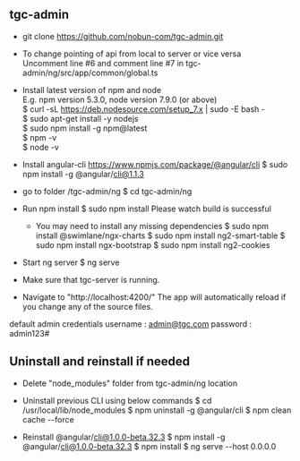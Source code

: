 ## tgc-admin

* git clone https://github.com/nobun-com/tgc-admin.git

* To change pointing of api from local to server or vice versa  
Uncomment line #6 and comment line #7 in tgc-admin/ng/src/app/common/global.ts

* Install latest version of npm and node  
E.g. npm version 5.3.0, node version 7.9.0 (or above)  
$ curl -sL https://deb.nodesource.com/setup_7.x | sudo -E bash -  
$ sudo apt-get install -y nodejs  
$ sudo npm install -g npm@latest  
$ npm -v  
$ node -v  

* Install angular-cli
https://www.npmjs.com/package/@angular/cli
$ sudo npm install -g @angular/cli@1.1.3

* go to folder /tgc-admin/ng
$ cd tgc-admin/ng

* Run npm install
$ sudo npm install
Please watch build is successful

    * You may need to install any missing dependencies
    $ sudo npm install @swimlane/ngx-charts
    $ sudo npm install ng2-smart-table
    $ sudo npm install ngx-bootstrap
    $ sudo npm install ng2-cookies

* Start ng server
$ ng serve

* Make sure that tgc-server is running.

* Navigate to "http://localhost:4200/"
The app will automatically reload if you change any of the source files.

default admin credentials
username : admin@tgc.com
password : admin123#


## Uninstall and reinstall if needed

* Delete "node_modules" folder from tgc-admin/ng location

* Uninstall previous CLI using below commands
$ cd /usr/local/lib/node_modules
$ npm uninstall -g @angular/cli
$ npm clean cache --force

* Reinstall @angular/cli@1.0.0-beta.32.3
$ npm install -g @angular/cli@1.0.0-beta.32.3
$ npm install 
$ ng serve --host 0.0.0.0
